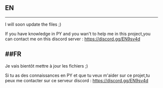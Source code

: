 ## EN
---
I will soon update the files ;)

If you have knowledge in PY and you wan't to help me in this project,you can contact me on this discord server : https://discord.gg/EN9sv4d

##FR
---

Je vais bientôt mettre à jour les fichiers ;)

Si tu as des connaissances en PY et que tu veux m'aider sur ce projet,tu peux me contacter sur ce serveur discord : https://discord.gg/EN9sv4d
